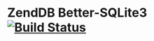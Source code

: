 # ZendDB Better-SQLite3 [![Build Status](https://app.travis-ci.com/etienne-dldc/zendb-better-sqlite3.svg)](https://travis-ci.com/etienne-dldc/zendb-better-sqlite3)

